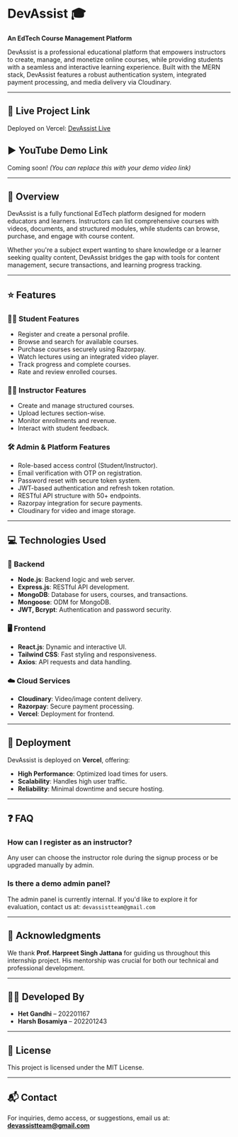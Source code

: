 # DevAssist 🎓

**An EdTech Course Management Platform**

DevAssist is a professional educational platform that empowers instructors to create, manage, and monetize online courses, while providing students with a seamless and interactive learning experience. Built with the MERN stack, DevAssist features a robust authentication system, integrated payment processing, and media delivery via Cloudinary.

---

## 🔗 Live Project Link

Deployed on Vercel:
[DevAssist Live](https://dev-assist-frontend.vercel.app/)

## ▶️ YouTube Demo Link

Coming soon! *(You can replace this with your demo video link)*

---

## 📑 Overview

DevAssist is a fully functional EdTech platform designed for modern educators and learners. Instructors can list comprehensive courses with videos, documents, and structured modules, while students can browse, purchase, and engage with course content.

Whether you're a subject expert wanting to share knowledge or a learner seeking quality content, DevAssist bridges the gap with tools for content management, secure transactions, and learning progress tracking.

---

## ⭐ Features

### 👨‍🎓 Student Features

* Register and create a personal profile.
* Browse and search for available courses.
* Purchase courses securely using Razorpay.
* Watch lectures using an integrated video player.
* Track progress and complete courses.
* Rate and review enrolled courses.

### 👨‍🏫 Instructor Features

* Create and manage structured courses.
* Upload lectures section-wise.
* Monitor enrollments and revenue.
* Interact with student feedback.

### 🛠️ Admin & Platform Features

* Role-based access control (Student/Instructor).
* Email verification with OTP on registration.
* Password reset with secure token system.
* JWT-based authentication and refresh token rotation.
* RESTful API structure with 50+ endpoints.
* Razorpay integration for secure payments.
* Cloudinary for video and image storage.

---

## 💻 Technologies Used

### 🔧 Backend

* **Node.js**: Backend logic and web server.
* **Express.js**: RESTful API development.
* **MongoDB**: Database for users, courses, and transactions.
* **Mongoose**: ODM for MongoDB.
* **JWT, Bcrypt**: Authentication and password security.

### 🖥️ Frontend

* **React.js**: Dynamic and interactive UI.
* **Tailwind CSS**: Fast styling and responsiveness.
* **Axios**: API requests and data handling.

### ☁️ Cloud Services

* **Cloudinary**: Video/image content delivery.
* **Razorpay**: Secure payment processing.
* **Vercel**: Deployment for frontend.

---

## 🚀 Deployment

DevAssist is deployed on **Vercel**, offering:

* **High Performance**: Optimized load times for users.
* **Scalability**: Handles high user traffic.
* **Reliability**: Minimal downtime and secure hosting.

---

## ❓ FAQ

### How can I register as an instructor?

Any user can choose the instructor role during the signup process or be upgraded manually by admin.

### Is there a demo admin panel?

The admin panel is currently internal. If you'd like to explore it for evaluation, contact us at: `devassistteam@gmail.com`

---

## 🙏 Acknowledgments

We thank **Prof. Harpreet Singh Jattana** for guiding us throughout this internship project. His mentorship was crucial for both our technical and professional development.

---

## 🧑‍💻 Developed By

* **Het Gandhi** – 202201167
* **Harsh Bosamiya** – 202201243

---

## 📜 License

This project is licensed under the MIT License.

---

## 📬 Contact

For inquiries, demo access, or suggestions, email us at:
**[devassistteam@gmail.com](mailto:devassistteam@gmail.com)**
